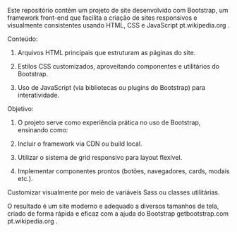 Este repositório contém um projeto de site desenvolvido com Bootstrap, um framework front-end que facilita a criação de sites responsivos e visualmente consistentes usando HTML, CSS e JavaScript 
pt.wikipedia.org
.

 Conteúdo:
1. Arquivos HTML principais que estruturam as páginas do site.

2. Estilos CSS customizados, aproveitando componentes e utilitários do Bootstrap.

3. Uso de JavaScript (via bibliotecas ou plugins do Bootstrap) para interatividade.

 Objetivo:
1. O projeto serve como experiência prática no uso de Bootstrap, ensinando como:

2. Incluir o framework via CDN ou build local.

3. Utilizar o sistema de grid responsivo para layout flexível.

4. Implementar componentes prontos (botões, navegadores, cards, modais etc.).

Customizar visualmente por meio de variáveis Sass ou classes utilitárias.

O resultado é um site moderno e adequado a diversos tamanhos de tela, criado de forma rápida e eficaz com a ajuda do Bootstrap 
getbootstrap.com
pt.wikipedia.org
.
